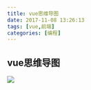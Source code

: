 ```yaml
---
title: vue思维导图
date: 2017-11-08 13:26:13
tags: [vue,前端]
categories: [编程]
---
```

## vue思维导图
![](img/vue.jpg)